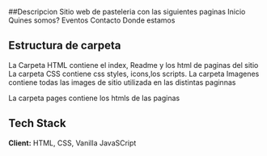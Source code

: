 
##Descripcion
Sitio web de pasteleria con las siguientes paginas 
Inicio
Quines somos?
Eventos
Contacto
Donde estamos

## Estructura de carpeta


La Carpeta HTML contiene el index, Readme y los html de  paginas del sitio
La carpeta CSS contiene css styles, icons,los scripts.
La carpeta Imagenes contiene todas las images de sitio utilizada en las distintas paginnas

La carpeta pages contiene los htmls de las paginas

## Tech Stack

**Client:** HTML, CSS, Vanilla JavaSCript



